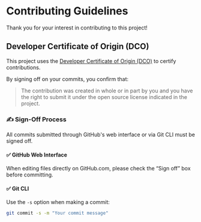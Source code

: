 # Contributing Guidelines

Thank you for your interest in contributing to this project!

## Developer Certificate of Origin (DCO)

This project uses the [Developer Certificate of Origin (DCO)](https://developercertificate.org/) to certify contributions.

By signing off on your commits, you confirm that:

> The contribution was created in whole or in part by you and you have the right to submit it under the open source license indicated in the project.

### ✍️ Sign-Off Process

All commits submitted through GitHub's web interface or via Git CLI must be signed off.

#### ✅ GitHub Web Interface

When editing files directly on GitHub.com, please check the “Sign off” box before committing.

#### ✅ Git CLI

Use the `-s` option when making a commit:

```bash
git commit -s -m "Your commit message"
